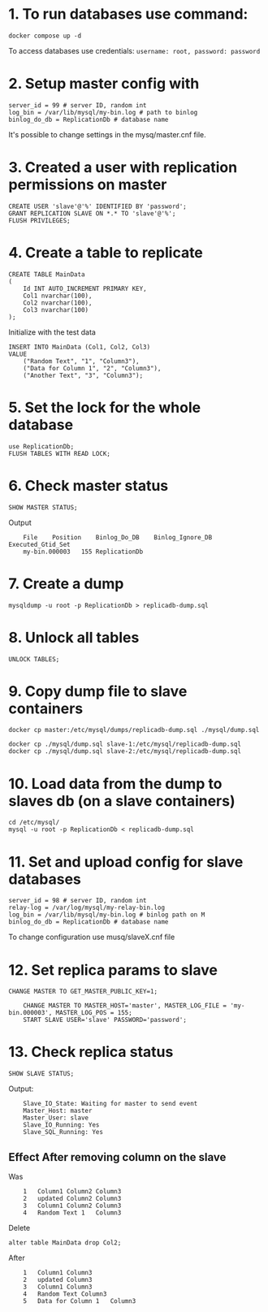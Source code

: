 # 1. To run databases use command:
``` docker compose up -d ```

To access databases use credentials: ``` username: root, password: password ```

# 2. Setup master config with
```
server_id = 99 # server ID, random int
log_bin = /var/lib/mysql/my-bin.log # path to binlog
binlog_do_db = ReplicationDb # database name
```
It's possible to change settings in the mysq/master.cnf file.


# 3. Created a user with replication permissions on master
```
CREATE USER 'slave'@'%' IDENTIFIED BY 'password';
GRANT REPLICATION SLAVE ON *.* TO 'slave'@'%';
FLUSH PRIVILEGES;
```

# 4. Create a table to replicate
```
CREATE TABLE MainData 
(
	Id INT AUTO_INCREMENT PRIMARY KEY,
	Col1 nvarchar(100),
    Col2 nvarchar(100),
    Col3 nvarchar(100)
);
```

Initialize with the test data
```
INSERT INTO MainData (Col1, Col2, Col3)
VALUE
	("Random Text", "1", "Column3"),
    ("Data for Column 1", "2", "Column3"),
    ("Another Text", "3", "Column3");
```

# 5. Set the lock for the whole database
```
use ReplicationDb;
FLUSH TABLES WITH READ LOCK;
```

# 6. Check master status
```
SHOW MASTER STATUS;
```
Output
```
	File	Position	Binlog_Do_DB	Binlog_Ignore_DB	Executed_Gtid_Set
	my-bin.000003	155	ReplicationDb
```

# 7. Create a dump
```
mysqldump -u root -p ReplicationDb > replicadb-dump.sql
```

# 8. Unlock all tables
```
UNLOCK TABLES;
```

# 9. Copy dump file to slave containers
```
docker cp master:/etc/mysql/dumps/replicadb-dump.sql ./mysql/dump.sql

docker cp ./mysql/dump.sql slave-1:/etc/mysql/replicadb-dump.sql
docker cp ./mysql/dump.sql slave-2:/etc/mysql/replicadb-dump.sql
```

# 10. Load data from the dump to slaves db (on a slave containers)
```
cd /etc/mysql/
mysql -u root -p ReplicationDb < replicadb-dump.sql
```

# 11. Set and upload config for slave databases
```
server_id = 98 # server ID, random int
relay-log = /var/log/mysql/my-relay-bin.log
log_bin = /var/lib/mysql/my-bin.log # binlog path on M
binlog_do_db = ReplicationDb # database name
```
To change configuration use musq/slaveX.cnf file

# 12. Set replica params to slave
```
CHANGE MASTER TO GET_MASTER_PUBLIC_KEY=1;

	CHANGE MASTER TO MASTER_HOST='master', MASTER_LOG_FILE = 'my-bin.000003', MASTER_LOG_POS = 155;
	START SLAVE USER='slave' PASSWORD='password';
```

# 13. Check replica status
```
SHOW SLAVE STATUS;
```
Output:
```
	Slave_IO_State: Waiting for master to send event
	Master_Host: master
	Master_User: slave
	Slave_IO_Running: Yes
	Slave_SQL_Running: Yes
```

## Effect After removing column on the slave
Was 
```
	1	Column1	Column2	Column3
	2	updated	Column2	Column3
	3	Column1	Column2	Column3
	4	Random Text	1	Column3
```
Delete
```
alter table MainData drop Col2;
```
After
```
	1	Column1	Column3
	2	updated	Column3
	3	Column1	Column3
	4	Random Text	Column3
	5	Data for Column 1	Column3
```